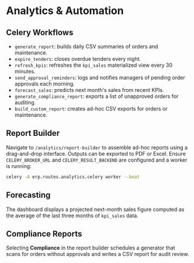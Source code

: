 # Analytics & Automation

## Celery Workflows
- `generate_report`: builds daily CSV summaries of orders and maintenance.
- `expire_tenders`: closes overdue tenders every night.
- `refresh_kpis`: refreshes the `kpi_sales` materialized view every 30 minutes.
- `send_approval_reminders`: logs and notifies managers of pending order approvals each morning.
- `forecast_sales`: predicts next month's sales from recent KPIs.
- `generate_compliance_report`: exports a list of unapproved orders for auditing.
- `build_custom_report`: creates ad-hoc CSV exports for orders or maintenance.

## Report Builder
Navigate to `/analytics/report-builder` to assemble ad-hoc reports using a drag-and-drop interface. Outputs can be exported to PDF or Excel. Ensure `CELERY_BROKER_URL`
and `CELERY_RESULT_BACKEND` are configured and a worker is running:

```bash
celery -A erp.routes.analytics.celery worker --beat
```

## Forecasting
The dashboard displays a projected next-month sales figure computed as the average of the last three months of `kpi_sales` data.

## Compliance Reports
Selecting **Compliance** in the report builder schedules a generator that scans for orders without approvals and writes a CSV report for audit review.

